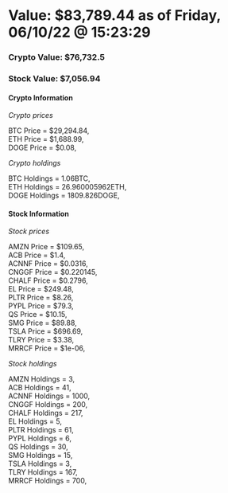 # Value: $83,789.44 as of Friday, 06/10/22 @ 15:23:29 

### Crypto Value: $76,732.5

### Stock Value: $7,056.94

#### Crypto Information 
*Crypto prices* 

BTC Price = $29,294.84,  
ETH Price = $1,688.99,  
DOGE Price = $0.08,  


*Crypto holdings* 

BTC Holdings = 1.06BTC,  
ETH Holdings = 26.960005962ETH,  
DOGE Holdings = 1809.826DOGE,  


#### Stock Information 

*Stock prices* 

AMZN Price = $109.65,  
ACB Price = $1.4,  
ACNNF Price = $0.0316,  
CNGGF Price = $0.220145,  
CHALF Price = $0.2796,  
EL Price = $249.48,  
PLTR Price = $8.26,  
PYPL Price = $79.3,  
QS Price = $10.15,  
SMG Price = $89.88,  
TSLA Price = $696.69,  
TLRY Price = $3.38,  
MRRCF Price = $1e-06,  


*Stock holdings* 

AMZN Holdings = 3,  
ACB Holdings = 41,  
ACNNF Holdings = 1000,  
CNGGF Holdings = 200,  
CHALF Holdings = 217,  
EL Holdings = 5,  
PLTR Holdings = 61,  
PYPL Holdings = 6,  
QS Holdings = 30,  
SMG Holdings = 15,  
TSLA Holdings = 3,  
TLRY Holdings = 167,  
MRRCF Holdings = 700,  


